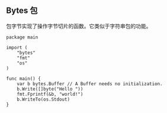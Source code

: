 ## Bytes 包

包字节实现了操作字节切片的函数。它类似于字符串包的功能。

```
package main

import (
	"bytes"
	"fmt"
	"os"
)

func main() {
	var b bytes.Buffer // A Buffer needs no initialization.
	b.Write([]byte("Hello "))
	fmt.Fprintf(&b, "world!")
	b.WriteTo(os.Stdout)
}

```
